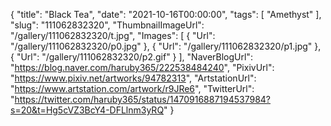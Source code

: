 {
   "title": "Black Tea",
   "date": "2021-10-16T00:00:00",
   "tags": [
      "Amethyst"
   ],
   "slug": "111062832320",
   "ThumbnailImageUrl": "/gallery/111062832320/t.jpg",
   "Images": [
      {
         "Url": "/gallery/111062832320/p0.jpg"
      },
      {
         "Url": "/gallery/111062832320/p1.jpg"
      },
      {
         "Url": "/gallery/111062832320/p2.gif"
      }
   ],
   "NaverBlogUrl": "https://blog.naver.com/haruby365/222538484240",
   "PixivUrl": "https://www.pixiv.net/artworks/94782313",
   "ArtstationUrl": "https://www.artstation.com/artwork/r9JRe6",
   "TwitterUrl": "https://twitter.com/haruby365/status/1470916887194537984?s=20&t=Hg5cVZ3BcY4-DFLlnm3yRQ"
}